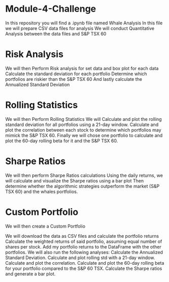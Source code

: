 # Module-4-Challenge

In this repository you will find a .ipynb file named Whale Analysis
In this file we will prepare CSV data files for analysis
We will conduct Quantitative Analysis between the data files and S&P TSX 60 

# Risk Analysis
We will then Perform Risk analysis for set data and box plot for each data
Calculate the standard deviation for each portfolio
Determine which portfolios are riskier than the S&P TSX 60
And lastly calculate the Annualized Standard Deviation

# Rolling Statistics
We will then Perform Rolling Statistics
We will Calculate and plot the rolling standard deviation for all portfolios using a 21-day window.
Calculate and plot the correlation between each stock to determine which portfolios may mimick the S&P TSX 60.
Finally we will chose one portfolio to calculate and plot the 60-day rolling beta for it and the S&P TSX 60.

# Sharpe Ratios 
We will then perform Sharpe Ratios calculations
Using the daily returns, we will calculate and visualize the Sharpe ratios using a bar plot
Then determine whether the algorithmic strategies outperform the market (S&P TSX 60) and the whales portfolios.

# Custom Portfolio 
We will then create a Custom Portfolio

We will download the data as CSV files and calculate the portfolio returns
Calculate the weighted returns of said portfolio, assuming equal number of shares per stock.
Add my portfolio returns to the DataFrame with the other portfolios.
We will also run the following analyses:
Calculate the Annualized Standard Deviation.
Calculate and plot rolling std with a 21-day window.
Calculate and plot the correlation.
Calculate and plot the 60-day rolling beta for your portfolio compared to the S&P 60 TSX.
Calculate the Sharpe ratios and generate a bar plot.




